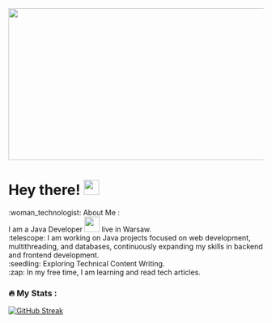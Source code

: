 <div align="center">
  <img src="https://media.giphy.com/media/dWesBcTLavkZuG35MI/giphy.gif" width="600" height="300"/>
</div>
<div align="center">
  <img src="https://komarev.com/ghpvc/?username=ArtsiomJavaDev&style=flat-square&color=blue" alt=""/>
</div>
<h1>
  Hey there!
  <img src="https://media.giphy.com/media/hvRJCLFzcasrR4ia7z/giphy.gif" width="30px"/>
</h1>
:woman_technologist: About Me : <br>
I am a Java Developer <img src="https://media.giphy.com/media/WUlplcMpOCEmTGBtBW/giphy.gif" width="30"> live in Warsaw.<br>
:telescope: I am working on Java projects focused on web development, multithreading, and databases, continuously expanding my skills in backend and frontend development.<br>
:seedling: Exploring Technical Content Writing.<br>
:zap: In my free time, I am learning and read tech articles.

### :fire: My Stats :
[![GitHub Streak](http://github-readme-streak-stats.herokuapp.com?user=ArtsiomJavaDev&theme=dark&background=000000)](https://git.io/streak-stats)

